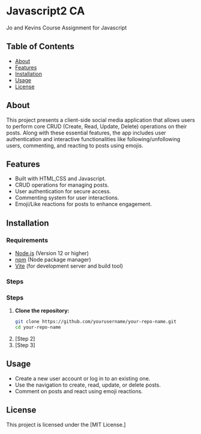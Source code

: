 # Javascript2 CA
 
Jo and Kevins Course Assignment for Javascript
 
## Table of Contents
 
- [About](#about)
- [Features](#features)
- [Installation](#installation)
- [Usage](#usage)
- [License](#license)
 
## About
 
This project presents a client-side social media application that allows users to perform core CRUD (Create, Read, Update, Delete) operations on their posts. Along with these essential features, the app includes user authentication and interactive functionalities like following/unfollowing users, commenting, and reacting to posts using emojis.
 
## Features
 
- Built with HTML,CSS and Javascript.
- CRUD operations for managing posts.
- User authentication for secure access.
- Commenting system for user interactions.
- Emoji/Like reactions for posts to enhance engagement.
 
## Installation
 
### Requirements
 
- [Node.js](https://nodejs.org/en) (Version 12 or higher)
- [npm](https://www.npmjs.com/) (Node package manager)
- [Vite](https://vite.dev/) (for development server and build tool)
 
### Steps
 
### Steps
1. **Clone the repository:**
   ```bash
   git clone https://github.com/yourusername/your-repo-name.git
   cd your-repo-name
2. [Step 2]
3. [Step 3]
 
## Usage
 
- Create a new user account or log in to an existing one.
- Use the navigation to create, read, update, or delete posts.
- Comment on posts and react using emoji reactions.

## License

This project is licensed under the [MIT License.]
 
